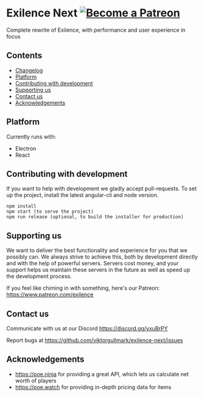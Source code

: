Exilence Next
[![Become a Patreon](https://img.shields.io/badge/patreon-%F0%9F%8E%AF-orange.svg)](https://www.patreon.com/exilence)
===
Complete rewrite of Exilence, with performance and user experience in focus

## Contents

- [Changelog](https://github.com/viktorgullmark/exilence-next/blob/master/CHANGELOG.md)
- [Platform](#platform)
- [Contributing with development](#help-with-development)
- [Supporting us](#supporting-us)
- [Contact us](#contact-us)
- [Acknowledgements](#acknowledgements)

## Platform

Currently runs with:

- Electron
- React

## Contributing with development

If you want to help with development we gladly accept pull-requests. To set up the project, install the latest angular-cli and node version.

```
npm install
npm start (to serve the project)
npm run release (optional, to build the installer for production)
```

## Supporting us

We want to deliver the best functionality and experience for you that we possibly can. We always strive to achieve this, both by development directly and with the help of powerful servers. Servers cost money, and your support helps us maintain these servers in the future as well as speed up the development process. 

If you feel like chiming in with something, here's our Patreon: https://www.patreon.com/exilence

## Contact us

Communicate with us at our Discord https://discord.gg/yxuBrPY

Report bugs at https://github.com/viktorgullmark/exilence-next/issues

## Acknowledgements

- https://poe.ninja for providing a great API, which lets us calculate net worth of players
- https://poe.watch for providing in-depth pricing data for items
